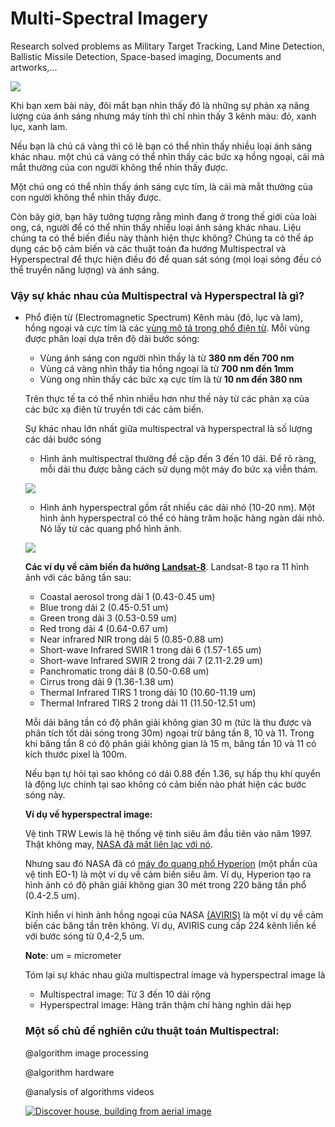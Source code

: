 # Multi-Spectral Imagery
Research solved problems as Military Target Tracking, Land Mine Detection, Ballistic Missile Detection, Space-based imaging, Documents and artworks,...

![](https://i.ytimg.com/vi/icjvpOWijRo/maxresdefault.jpg)

Khi bạn xem bài này, đôi mắt bạn nhìn thấy đó là những sự phản xạ năng lượng của ánh sáng nhưng máy tính thì chỉ nhìn thấy 3 kênh màu: đỏ, xanh lục, xanh lam.

Nếu bạn là chú cá vàng thì có lẻ bạn có thể nhìn thấy nhiều loại ánh sáng khác nhau. một chú cá vàng có thể nhìn thấy các bức xạ hồng ngoại, cái mà mắt thường của con người không thể nhìn thấy được.

Một chú ong có thể nhìn thấy ánh sáng cực tím, là cái mà mắt thường của con người không thể nhìn thấy được.

Còn bây giờ, bạn hãy tưởng tượng rằng mình đang ở trong thế giới của loài ong, cá, người để có thể nhìn thấy nhiều loại ánh sáng khác nhau. Liệu chúng ta có thể biến điều này thành hiện thực không? Chúng ta có thể áp dụng các bộ cảm biến và các thuật toán đa hướng Multispectral và Hyperspectral để thực hiện điều đó để quan sát sóng (mọi loại sóng đều có thể truyền năng lượng) và ánh sáng.

### Vậy sự khác nhau của Multispectral và Hyperspectral là gì?
+ Phổ điện từ (Electromagnetic Spectrum)
  Kênh màu (đỏ, lục và lam), hồng ngoại và cực tím là các [vùng mô tả trong phổ điện từ](https://earthobservatory.nasa.gov/Features/RemoteSensing/remote_03.php). Mỗi vùng được phân loại dựa trên độ dài bước sóng:
  
  + Vùng ánh sáng con người nhìn thấy là từ **380 nm đến 700 nm**
  + Vùng cá vàng nhìn thấy tia hồng ngoại là từ **700 nm đến 1mm**
  + Vùng ong nhìn thấy các bức xạ cực tím là từ **10 nm đến 380 nm**
   
  Trên thực tế ta có thể nhìn nhiều hơn như thế này từ các phản xạ của các bức xạ điện từ truyền tới các cảm biến.
  
  Sự khác nhau lớn nhất giữa multispectral và hyperspectral là số lượng các dải bước sóng
  
  + Hình ảnh multispectral thường đề cập đến 3 đến 10 dải. Để rõ ràng, mỗi dải thu được bằng cách sử dụng một máy đo bức xạ viễn thám.
  
  ![](https://gisgeography.com/wp-content/uploads/2014/07/multi.png)
  
  + Hình ảnh hyperspectral gồm rất nhiều các dải nhỏ (10-20 nm). Một hình ảnh hyperspectral có thể có hàng trăm hoặc hàng ngàn dải nhỏ. Nó lấy từ các quang phổ hình ảnh.
  
  ![](https://gisgeography.com/wp-content/uploads/2014/07/hyper.png)
  
  **Các ví dụ về cảm biến đa hướng [Landsat-8](https://landsat.usgs.gov/landsat-8)**. Landsat-8 tạo ra 11 hình ảnh với các băng tần sau:
  
  + Coastal aerosol trong dải 1 (0.43-0.45 um)
  + Blue trong dải 2 (0.45-0.51 um)
  + Green trong dải 3 (0.53-0.59 um)
  + Red trong dải 4 (0.64-0.67 um)
  + Near infrared NIR trong dải 5 (0.85-0.88 um)
  + Short-wave Infrared SWIR 1 trong dải 6 (1.57-1.65 um)
  + Short-wave Infrared SWIR 2 trong dải 7 (2.11-2.29 um)
  + Panchromatic trong dải 8 (0.50-0.68 um)
  + Cirrus trong dải 9 (1.36-1.38 um)
  + Thermal Infrared TIRS 1 trong dải 10 (10.60-11.19 um)
  + Thermal Infrared TIRS 2 trong dải 11 (11.50-12.51 um)
  
  Mỗi dải băng tần có độ phân giải không gian 30 m (tức là thu được và phân tích tốt dải sóng trong 30m) ngoại trừ băng tần 8, 10 và 11. Trong khi băng tần 8 có độ phân giải không gian là 15 m, băng tần 10 và 11 có kích thước pixel là 100m.

  Nếu bạn tự hỏi tại sao không có dải 0.88 đến 1.36, sự hấp thụ khí quyển là động lực chính tại sao không có cảm biến nào phát hiện các bước sóng này.
  
  **Ví dụ về hyperspectral image:**
  
  Vệ tinh TRW Lewis là hệ thống vệ tinh siêu âm đầu tiên vào năm 1997. Thật không may, [NASA đã mất liên lạc với nó](https://www.nasa.gov/home/hqnews/1997/97-182.txt).
  
  Nhưng sau đó NASA đã có [máy đo quang phổ Hyperion](https://archive.usgs.gov/archive/sites/eo1.usgs.gov/index.html) (một phần của vệ tinh EO-1) là một ví dụ về cảm biến siêu âm. Ví dụ, Hyperion tạo ra hình ảnh có độ phân giải không gian 30 mét trong 220 băng tần phổ (0.4-2.5 um).

  Kính hiển vi hình ảnh hồng ngoại của NASA [(AVIRIS)](https://aviris.jpl.nasa.gov/) là một ví dụ về cảm biến các băng tần trên không. Ví dụ, AVIRIS cung cấp 224 kênh liền kề với bước sóng từ 0,4-2,5 um.
  
  **Note**: um = micrometer
  
  Tóm lại sự khác nhau giữa multispectral image và hyperspectral image là
  + Multispectral image: Từ 3 đến 10 dải rộng
  + Hyperspectral image: Hàng trăn thậm chí hàng nghìn dải hẹp
  
  ### Một số chủ đề nghiên cứu thuật toán Multispectral:
  
  @algorithm image processing
  
  @algorithm hardware
  
  @analysis of algorithms videos
  
  [![Discover house, building from aerial image](https://i.ytimg.com/vi/jA5FM3tBfgw/maxresdefault.jpg)](https://youtu.be/jA5FM3tBfgw)
